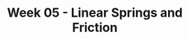 ---
title: Week 05 - Linear Springs and Friction
contents:
  - date: 2025-02-10
    items:
      - type: lecture
        topics:
          - No Class
  

  - date: 2025-12-05
    items:
      - type: lecture
        topics:
          - Spring force
          - Friction force
      - type: lecture_video
        title: Explaining spring force
        link: "https://www.youtube.com/watch?v=WtTDHW2JUVY"
      - type: lecture_video
        title: Spring force examples
        link: "https://www.youtube.com/watch?v=YiOZregJx9w"
      - type: lecture_video
        title: Explaining the friction force
        link: "https://www.youtube.com/watch?v=_fvCFtpL3c8"
      - type: lecture_video
        title: Particle on a curve vs. particle on a surface
        link: "https://www.youtube.com/watch?v=XNdP7Nk850s"
      - type: problem_set
        title: Set 09 - Linear Springs
        link: "https://drive.google.com/file/d/1iBwfgG3gCtvfSjRzzXAN2MFYAQqQbVVB/view?usp=sharing"
      - type: problem_set
        title: Set 10 - Friction
        link: "https://drive.google.com/file/d/1iDJlfAWHS_9K6zz-71NLSkCnhiXW8KCN/view?usp=sharing"
      - type: exercise

  - date: 2025-02-14
    items:
      - type: lecture
        topics:
          - No Class
      - type: homework
        title: HW05
        link: "https://drive.google.com/file/d/1iGrRojecF2tzwA1ORZeAw26zONskLpkg/view?usp=sharing"
        due_date: 2025-02-21
---